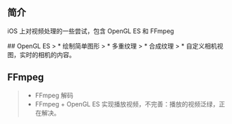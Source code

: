 ## 简介
<p>iOS 上对视频处理的一些尝试，包含 OpenGL ES 和 FFmpeg</p>
## OpenGL ES
> * 绘制简单图形
> * 多重纹理
> * 合成纹理
> * 自定义相机视图，实时的相机的内容。


## FFmpeg
> * FFmpeg 解码  
> * FFmpeg + OpenGL ES 实现播放视频，不完善：播放的视频泛绿，正在解决。
